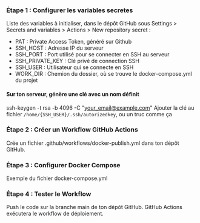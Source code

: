 ### Étape 1 : Configurer les variables secretes
Liste des variables à initialiser, dans le dépôt GitHub sous Settings > Secrets and variables > Actions > New repository secret : 
- PAT : Private Access Token, généré sur Github
- SSH_HOST : Adresse IP du serveur
- SSH_PORT : Port utilisé pour se connecter en SSH au serveur
- SSH_PRIVATE_KEY : Clé privé de connection SSH
- SSH_USER : Utilisateur qui se connecte en SSH
- WORK_DIR : Chemion du dossier, où se trouve le docker-compose.yml du projet

#### Sur ton serveur, génère une clé avec un nom définit
ssh-keygen -t rsa -b 4096 -C "your_email@example.com"
Ajouter la clé au fichier `/home/{SSH_USER}/.ssh/autorizedkey`, ou un truc comme ça

### Étape 2 : Créer un Workflow GitHub Actions
Crée un fichier .github/workflows/docker-publish.yml dans ton dépôt GitHub.


### Étape 3 : Configurer Docker Compose
Exemple du fichier docker-compose.yml

### Étape 4 : Tester le Workflow
Push le code sur la branche main de ton dépôt GitHub.
GitHub Actions exécutera le workflow de déploiement.

